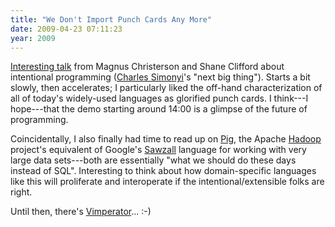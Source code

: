 ```yaml
---
title: "We Don't Import Punch Cards Any More"
date: 2009-04-23 07:11:23
year: 2009
---
```

<a href="http://msdn.microsoft.com/en-us/oslo/dd727740.aspx">Interesting talk</a> from Magnus Christerson and Shane Clifford about intentional programming (<a href="http://www.intentsoft.com/">Charles Simonyi</a>'s "next big thing").  Starts a bit slowly, then accelerates; I particularly liked the off-hand characterization of all of today's widely-used languages as glorified punch cards.  I think---I hope---that the demo starting around 14:00 is a glimpse of the future of programming.

Coincidentally, I also finally had time to read up on <a href="http://hadoop.apache.org/pig/">Pig</a>, the Apache <a href="http://hadoop.apache.org/">Hadoop</a> project's equivalent of Google's <a href="http://research.google.com/archive/sawzall.html">Sawzall</a> language for working with very large data sets---both are essentially "what we should do these days instead of SQL". Interesting to think about how domain-specific languages like this will proliferate and interoperate if the intentional/extensible folks are right.

Until then, there's <a href="http://vimperator.org/trac/wiki/Vimperator">Vimperator</a>... :-)
